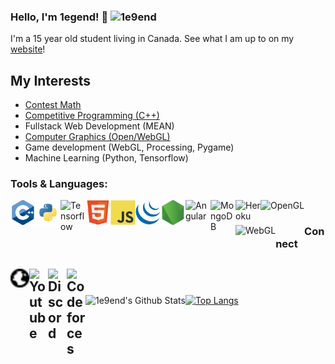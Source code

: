 ### Hello, I'm 1egend! 👋 <img src="https://komarev.com/ghpvc/?username=1e9end" alt="1e9end" /> 
I'm a 15 year old student living in Canada. See what I am up to on my [website]! 
## My Interests
- [Contest Math][aops] 
- [Competitive Programming (C++)][codeforces]
- Fullstack Web Development (MEAN)
- [Computer Graphics (Open/WebGL)][shadertoy]
- Game development (WebGL, Processing, Pygame)
- Machine Learning (Python, Tensorflow)

### Tools & Languages:

[<img align="left" title="C++" width="40px" src="https://github.com/devicons/devicon/blob/master/icons/cplusplus/cplusplus-original.svg"/>][github]
[<img align="left" title="Python" width="40px" src="https://raw.githubusercontent.com/github/explore/80688e429a7d4ef2fca1e82350fe8e3517d3494d/topics/python/python.png"/>][github]
[<img align="left" title="Tensorflow" width="40px" src="https://upload.wikimedia.org/wikipedia/commons/thumb/2/2d/Tensorflow_logo.svg/1200px-Tensorflow_logo.svg.png"/>][github]
[<img align="left" title="HTML5" width="40px" src="https://github.com/devicons/devicon/blob/master/icons/html5/html5-original.svg"/>][github]
[<img align="left" title="JavaScript" width="40px" src="https://github.com/devicons/devicon/blob/master/icons/javascript/javascript-original.svg"/>][github]
[<img align="left" title="jQuery" width="40px" src="https://github.com/devicons/devicon/blob/master/icons/jquery/jquery-original.svg"/>][github]
[<img align="left" title="Node.js" width="40px" src="https://github.com/devicons/devicon/blob/master/icons/nodejs/nodejs-original.svg"/>][github]
[<img align="left" title="Angular" width="40px" src="https://cdn.worldvectorlogo.com/logos/angular-icon.svg"/>][github]
[<img align="left" title="MongoDB" width="40px" src="https://img.icons8.com/color/452/mongodb.png"/>][github]
[<img align="left" title="Heroku" width="40px" src="https://cdn.iconscout.com/icon/free/png-256/heroku-225989.png"/>][github]
[<img align="left" title="OpenGL" height="40px" src="https://upload.wikimedia.org/wikipedia/commons/thumb/e/e9/Opengl-logo.svg/1280px-Opengl-logo.svg.png"/>][github]
[<img align="left" title="WebGL" height="40px" src="https://upload.wikimedia.org/wikipedia/commons/thumb/2/25/WebGL_Logo.svg/1280px-WebGL_Logo.svg.png"/>][github]
<br />

### Connect
[<img align="left" alt="1e9end.github.io" width="30px" src="https://raw.githubusercontent.com/iconic/open-iconic/master/svg/globe.svg" />][website]
[<img align="left" alt="Youtube" width="30px" src="https://cdn.jsdelivr.net/npm/simple-icons@v3/icons/youtube.svg" />][youtube]
[<img align="left" alt="Discord" width="30px" src="https://cdn.jsdelivr.net/npm/simple-icons@v3/icons/discord.svg" />][discord]
[<img align="left" alt="Codeforces" width="30px" src="https://cdn.jsdelivr.net/npm/simple-icons@v3/icons/codeforces.svg" />][codeforces]
<br />
--- 
<img align="left" alt="1e9end's Github Stats" src="https://github-readme-stats.vercel.app/api?username=1e9end&hide=issues,prs&count_private=true&show_icons=true&hide_border=true&title_color=4d4dff&bg_color=000000&text_color=ffffff&icon_color=ffff00" />

[![Top Langs](https://github-readme-stats.vercel.app/api/top-langs/?username=1e9end&show_icons=true&hide_border=true)](github)

[website]: https://1e9end.github.io
[github]:  https://github.com/1e9end
[youtube]: https://www.youtube.com/channel/UClZN6f71XImxoznqJ4jPknw
[discord]: https://pastebin.com/B0XpGWF0
[aops]: https://artofproblemsolving.com/community/user/IAmLegend
[codeforces]: https://codeforces.com/profile/1egend
[shadertoy]: https://www.shadertoy.com/user/IAmLegend
